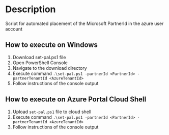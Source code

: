 # Description
Script for automated placement of the Microsoft PartnerId in the azure user account

## How to execute on Windows
1. Download set-pal.ps1 file
2. Open PowerShell Console
3. Navigate to the download directory
4. Execute command `.\set-pal.ps1 -partnerId <PartnerId> -partnerTenantId <AzureTenantId>`
5. Follow instructions of the console output

## How to execute on Azure Portal Cloud Shell
1. Upload `set-pal.ps1` file to cloud shell
2. Execute command `.\set-pal.ps1 -partnerId <PartnerId> -partnerTenantId <AzureTenantId>`
3. Follow instructions of the console output
